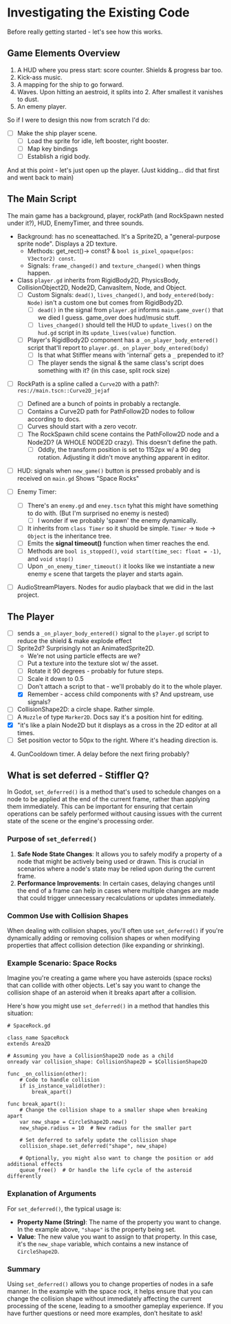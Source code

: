 # Investigating the Existing Code
Before really getting started - let's see how this works.

## Game Elements Overview
1. A HUD where you press start: score counter. Shields & progress bar too.
2. Kick-ass music.
3. A mapping for the ship to go forward. 
4. Waves. Upon hitting an aestroid, it splits into 2. After smallest it vanishes to dust.
5. An emeny player.

So if I were to design this now from scratch I'd do:
- [ ] Make the ship player scene.
  - [ ] Load the sprite for idle, left booster, right booster.
  - [ ] Map key bindings
  - [ ] Establish a rigid body.

And at this point - let's just open up the player. (Just kidding... did that first and went back to main)


## The Main Script
The main game has a background, player, rockPath (and RockSpawn nested under it?), HUD, EnemyTimer, and three sounds.
- Background: has no sceneattached. It's a Sprite2D, a "general-purpose sprite node". Displays a 2D texture.
  - Methods: get_rect()-> const? & `bool is_pixel_opaque(pos: V3ector2) const`.
  - Signals: `frame_changed()` and `texture_changed()` when things happen.
- Class `player.gd` inherits from RigidBody2D, PhysicsBody, CollisionObject2D, Node2D, CanvasItem, Node, and Object.
  - [ ] Custom Signals: `dead()`, `lives_changed()`, and `body_entered(body: Node)` isn't a custom one but comes from RigidBody2D.
	- [ ] `dead()` in the signal from `player.gd` informs `main.game_over()` that we died I guess. game_over does hud/music stuff.
	- [ ] `lives_changed()` should tell the HUD to `update_lives()` on the `hud.gd` script in its `update_lives(value)` function.
  - [ ] Player's RigidBody2D component has a `_on_player_body_entered()` script that'll report to `player.gd._on_player_body_entered(body)`
	- [ ] Is that what Stiffler means with 'internal' gets a `_` prepended to it? 
	- [ ] The player sends the signal & the same class's script does something with it? (in this case, split rock size)
- [ ] RockPath is a spline called a `Curve2D` with a path?: `res://main.tscn::Curve2D_jejaf`
  - [ ]  Defined are a bunch of points in probably a rectangle.
  - [ ] Contains a Curve2D path for PathFollow2D nodes to follow according to docs.
  - [ ] Curves should start with a zero vecotr.
  - [ ] The RockSpawn child scene contains the PathFollow2D node and a Node2D? (A WHOLE NODE2D crazy). This doesn't define the path.
	- [ ] Oddly, the transform position is set to 1152px w/ a 90 deg rotation. Adjusting it didn't move anything apparent in editor.
- [ ] HUD: signals when `new_game()` button is pressed probably and is received on `main.gd` Shows "Space Rocks"
- [ ] Enemy Timer: 
  - [ ] There's an `enemy.gd` and `eney.tscn` tyhat this might have something to do with. (But I'm surprised no enemy is nested)
	- [ ] I wonder if we probably 'spawn' the enemy dynamically.
  - [ ] It inherits from `class Timer` so it shuold be simple. `Timer` -> `Node` -> `Object` is the inheritance tree.
  - [ ] Emits the **signal timeout()** function when timer reaches the end. 
  - [ ] Methods are `bool is_stopped()`, `void start(time_sec: float = -1)`, and `void stop()`
  - [ ] Upon `_on_enemy_timer_timeout()` it looks like we instantiate a new enemy `e` scene that targets the player and starts again.
- [ ] AudioStreamPlayers. Nodes for audio playback that we did in the last project.




## The Player 
- [ ]  sends a `_on_player_body_entered()` signal to the `player.gd` script to reduce the shield & make explode effect
- [ ] Sprite2d? Surprisingly not an AnimatedSprite2D.
  * We're not using particle effects are we? 
  - [ ] Put a texture into the texture slot w/ the asset.
  - [ ] Rotate it 90 degrees - probably for future steps.
  - [ ] Scale it down to 0.5
  - [ ] Don't attach a script to that - we'll probably do it to the whole player.
  - [x] Remember - access child components with `$`? And upstream, use signals?
- [ ]  CollisionShape2D: a circle shape. Rather simple.
- [ ]  A `Muzzle` of type `Marker2D`. Docs say it's a position hint for editing. 
  - [x] "it's like a plain Node2D but it displays as a cross in the 2D editor at all times.
  - [ ] Set position vector to 50px to the right. Where it's heading direction is.
4. GunCooldown timer. A delay before the next firing probably?


## What is set deferred - Stiffler Q?
In Godot, `set_deferred()` is a method that's used to schedule changes on a node to be applied at the end of the current frame, rather than applying them immediately. This can be important for ensuring that certain operations can be safely performed without causing issues with the current state of the scene or the engine's processing order.

### Purpose of `set_deferred()`
1. **Safe Node State Changes**: It allows you to safely modify a property of a node that might be actively being used or drawn. This is crucial in scenarios where a node's state may be relied upon during the current frame.
2. **Performance Improvements**: In certain cases, delaying changes until the end of a frame can help in cases where multiple changes are made that could trigger unnecessary recalculations or updates immediately.

### Common Use with Collision Shapes
When dealing with collision shapes, you'll often use `set_deferred()` if you're dynamically adding or removing collision shapes or when modifying properties that affect collision detection (like expanding or shrinking).

### Example Scenario: Space Rocks
Imagine you're creating a game where you have asteroids (space rocks) that can collide with other objects. Let's say you want to change the collision shape of an asteroid when it breaks apart after a collision. 

Here's how you might use `set_deferred()` in a method that handles this situation:

```gdscript
# SpaceRock.gd

class_name SpaceRock
extends Area2D

# Assuming you have a CollisionShape2D node as a child
onready var collision_shape: CollisionShape2D = $CollisionShape2D

func _on_collision(other):
	# Code to handle collision
	if is_instance_valid(other):
		break_apart()

func break_apart():
	# Change the collision shape to a smaller shape when breaking apart
	var new_shape = CircleShape2D.new()
	new_shape.radius = 10  # New radius for the smaller part
	
	# Set deferred to safely update the collision shape
	collision_shape.set_deferred("shape", new_shape)

	# Optionally, you might also want to change the position or add additional effects
	queue_free()  # Or handle the life cycle of the asteroid differently
```

### Explanation of Arguments
For `set_deferred()`, the typical usage is:
- **Property Name (String)**: The name of the property you want to change. In the example above, `"shape"` is the property being set. 
- **Value**: The new value you want to assign to that property. In this case, it's the `new_shape` variable, which contains a new instance of `CircleShape2D`.

### Summary
Using `set_deferred()` allows you to change properties of nodes in a safe manner. In the example with the space rock, it helps ensure that you can change the collision shape without immediately affecting the current processing of the scene, leading to a smoother gameplay experience. If you have further questions or need more examples, don’t hesitate to ask!
